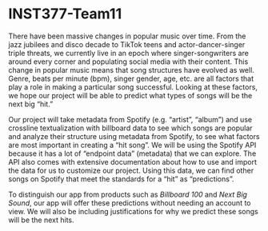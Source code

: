 # INST377-Team11

There have been massive changes in popular music over time. From the jazz jubilees and disco decade to TikTok teens and actor-dancer-singer triple threats, we currently live in an epoch where singer-songwriters are around every corner and populating social media with their content. This change in popular music means that song structures have evolved as well. Genre, beats per minute (bpm), singer gender, age, etc. are all factors that play a role in making a particular song successful. Looking at these factors, we hope our project will be able to predict what types of songs will be the next big “hit.”

Our project will take metadata from Spotify (e.g. “artist”, “album”) and use crossline textualization with billboard data to see which songs are popular and analyze their structure using metadata from Spotify, to see what factors are most important in creating a “hit song”. We will be using the Spotify API because it has a lot of “endpoint data” (metadata) that we can explore. The API also comes with extensive documentation about how to use and import the data for us to customize our project. Using this data, we can find other songs on Spotify that meet the standards for a “hit” as “predictions”.

To distinguish our app from products such as *Billboard 100* and *Next Big Sound*, our app will offer these predictions without needing an account to view. We will also be including justifications for why we predict these songs will be the next hits.
